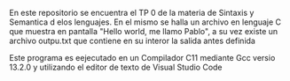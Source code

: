 En este repositorio se encuentra el TP 0 de la materia de Sintaxis y Semantica d elos lenguajes. En el mismo se halla un archivo en lenguaje C que muestra en pantalla "Hello world, me llamo Pablo", a su vez existe un archivo outpu.txt que contiene en su interor la salida antes definida

Este programa es eejecutado en un Compilador C11 mediante Gcc versio 13.2.0 y utilizando el editor de texto de Visual Studio Code

